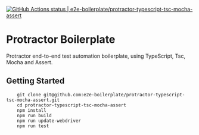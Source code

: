 [![GitHub Actions status | e2e-boilerplate/protractor-typescript-tsc-mocha-assert](https://github.com/e2e-boilerplate/protractor-typescript-tsc-mocha-assert/workflows/protractor-typescript-tsc-mocha-assert/badge.svg)](https://github.com/e2e-boilerplate/protractor-typescript-tsc-mocha-assert/actions?workflow=protractor-typescript-tsc-mocha-assert)

# Protractor Boilerplate

Protractor end-to-end test automation boilerplate, using TypeScript, Tsc, Mocha and Assert.

## Getting Started

    	git clone git@github.com:e2e-boilerplate/protractor-typescript-tsc-mocha-assert.git
    	cd protractor-typescript-tsc-mocha-assert
    	npm install
    	npm run build
    	npm run update-webdriver
    	npm run test
